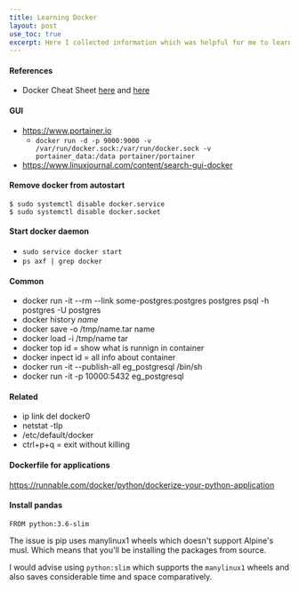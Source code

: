 ```yaml
---
title: Learning Docker 
layout: post
use_toc: true
excerpt: Here I collected information which was helpful for me to learn about docker
---
```


#### References
  - Docker Cheat Sheet [here](https://github.com/eon01/DockerCheatSheet) and [here](https://dockercheatsheet.painlessdocker.com/)

#### GUI
- https://www.portainer.io
  - `docker run -d -p 9000:9000 -v /var/run/docker.sock:/var/run/docker.sock -v portainer_data:/data portainer/portainer`
- https://www.linuxjournal.com/content/search-gui-docker

#### Remove docker from autostart
```linux 
$ sudo systemctl disable docker.service
$ sudo systemctl disable docker.socket
```
#### Start docker daemon
- `sudo service docker start`  
- `ps axf | grep docker`

#### Common
- docker run -it --rm --link some-postgres:postgres postgres psql -h postgres -U postgres  
- docker history _name_  
- docker save -o /tmp/name.tar name  
- docker load -i /tmp/name tar  
- docker top id = show what is runnign in container  
- docker inpect id = all info about container  
- docker run -it --publish-all eg_postgresql /bin/sh   
- docker run -it -p 10000:5432 eg_postgresql   

#### Related
- ip link del docker0  
- netstat -tlp
- /etc/default/docker
- ctrl+p+q = exit without killing

#### Dockerfile for applications 
https://runnable.com/docker/python/dockerize-your-python-application

#### Install pandas 
```
FROM python:3.6-slim
```
The issue is pip uses manylinux1 wheels which doesn't support Alpine's musl.
Which means that you'll be installing the packages from source.

I would advise using `python:slim` which supports the `manylinux1` wheels
and also saves considerable time and space comparatively.
